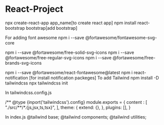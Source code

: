 # React-Project
npx create-react-app app_name[to create react app]
npm install react-bootstrap bootstrap[add bootstrap]

For adding font awesome
npm i --save @fortawesome/fontawesome-svg-core

npm i --save @fortawesome/free-solid-svg-icons
npm i --save @fortawesome/free-regular-svg-icons
npm i --save @fortawesome/free-brands-svg-icons

npm i --save @fortawesome/react-fontawesome@latest
npm i react-notification [for install notification packeges]
To add Tailwind
npm install -D tailwindcss
npx tailwindcss init

In tailwindcss.config.js

/** @type {inport('tailwindcss').config}
module.exports = {
    content : [
        "./src/**/*.{js,jsx,ts,tsx}",
    ],
    theme: {
        extend: {},
    },
    plugins: [],
}

In index.js
@tailwind base;
@tailwind components;
@tailwind utilities;